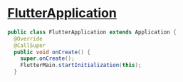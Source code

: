 # [FlutterApplication](https://github.com/flutter/engine/blob/master/shell/platform/android/io/flutter/app/FlutterApplication.java)

```java
public class FlutterApplication extends Application {
  @Override
  @CallSuper
  public void onCreate() {
    super.onCreate();
    FlutterMain.startInitialization(this);
  }
```

